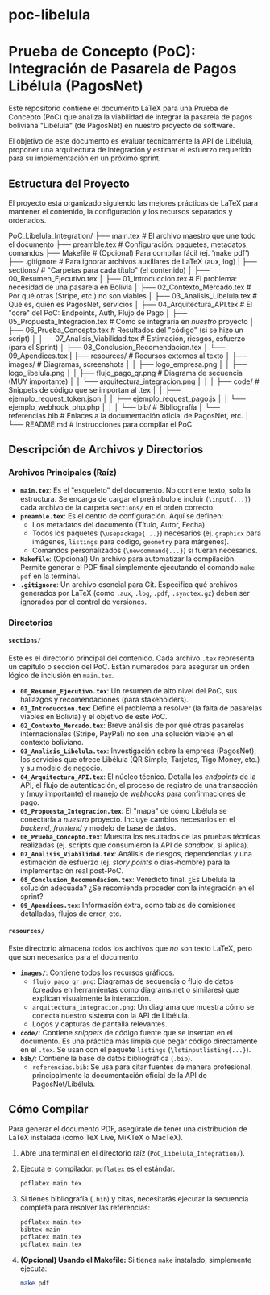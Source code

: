 # poc-libelula

# Prueba de Concepto (PoC): Integración de Pasarela de Pagos Libélula (PagosNet)
Este repositorio contiene el documento LaTeX para una Prueba de Concepto (PoC) que analiza la viabilidad de integrar la pasarela de pagos boliviana "Libélula" (de PagosNet) en nuestro proyecto de software.

El objetivo de este documento es evaluar técnicamente la API de Libélula, proponer una arquitectura de integración y estimar el esfuerzo requerido para su implementación en un próximo sprint.

## Estructura del Proyecto
El proyecto está organizado siguiendo las mejores prácticas de LaTeX para mantener el contenido, la configuración y los recursos separados y ordenados.

PoC_Libelula_Integration/
├── main.tex                              # El archivo maestro que une todo el documento
├── preamble.tex                          # Configuración: paquetes, metadatos, comandos
├── Makefile                              # (Opcional) Para compilar fácil (ej. 'make pdf')
├── .gitignore                            # Para ignorar archivos auxiliares de LaTeX (aux, log)
|
├── sections/                             # "Carpetas para cada título" (el contenido)
│   ├── 00_Resumen_Ejecutivo.tex
│   ├── 01_Introduccion.tex               # El problema: necesidad de una pasarela en Bolivia
│   ├── 02_Contexto_Mercado.tex           # Por qué otras (Stripe, etc.) no son viables
│   ├── 03_Analisis_Libelula.tex          # Qué es, quién es PagosNet, servicios
│   ├── 04_Arquitectura_API.tex           # El "core" del PoC: Endpoints, Auth, Flujo de Pago
│   ├── 05_Propuesta_Integracion.tex      # Cómo se integraría en *nuestro* proyecto
│   ├── 06_Prueba_Concepto.tex            # Resultados del "código" (si se hizo un script)
│   ├── 07_Analisis_Viabilidad.tex        # Estimación, riesgos, esfuerzo (para el Sprint)
│   ├── 08_Conclusion_Recomendacion.tex
│   └── 09_Apendices.tex
|
├── resources/                            # Recursos externos al texto
│   ├── images/                           # Diagramas, screenshots
│   │   ├── logo_empresa.png
│   │   ├── logo_libelula.png
│   │   ├── flujo_pago_qr.png             # Diagrama de secuencia (MUY importante)
│   │   └── arquitectura_integracion.png
│   │
│   ├── code/                             # Snippets de código que se importan al .tex
│   │   ├── ejemplo_request_token.json
│   │   ├── ejemplo_request_pago.js
│   │   └── ejemplo_webhook_php.php
│   │
│   └── bib/                              # Bibliografía
│       └── referencias.bib               # Enlaces a la documentación oficial de PagosNet, etc.
│
└── README.md                             # Instrucciones para compilar el PoC

## Descripción de Archivos y Directorios

### Archivos Principales (Raíz)

* **`main.tex`**: Es el "esqueleto" del documento. No contiene texto, solo la estructura. Se encarga de cargar el preámbulo e incluir (`\input{...}`) cada archivo de la carpeta `sections/` en el orden correcto.
* **`preamble.tex`**: Es el centro de configuración. Aquí se definen:
    * Los metadatos del documento (Título, Autor, Fecha).
    * Todos los paquetes (`\usepackage{...}`) necesarios (ej. `graphicx` para imágenes, `listings` para código, `geometry` para márgenes).
    * Comandos personalizados (`\newcommand{...}`) si fueran necesarios.
* **`Makefile`**: (Opcional) Un archivo para automatizar la compilación. Permite generar el PDF final simplemente ejecutando el comando `make pdf` en la terminal.
* **`.gitignore`**: Un archivo esencial para Git. Especifica qué archivos generados por LaTeX (como `.aux`, `.log`, `.pdf`, `.synctex.gz`) deben ser ignorados por el control de versiones.

### Directorios

#### `sections/`

Este es el directorio principal del contenido. Cada archivo `.tex` representa un capítulo o sección del PoC. Están numerados para asegurar un orden lógico de inclusión en `main.tex`.

* **`00_Resumen_Ejecutivo.tex`**: Un resumen de alto nivel del PoC, sus hallazgos y recomendaciones (para stakeholders).
* **`01_Introduccion.tex`**: Define el problema a resolver (la falta de pasarelas viables en Bolivia) y el objetivo de este PoC.
* **`02_Contexto_Mercado.tex`**: Breve análisis de por qué otras pasarelas internacionales (Stripe, PayPal) no son una solución viable en el contexto boliviano.
* **`03_Analisis_Libelula.tex`**: Investigación sobre la empresa (PagosNet), los servicios que ofrece Libélula (QR Simple, Tarjetas, Tigo Money, etc.) y su modelo de negocio.
* **`04_Arquitectura_API.tex`**: El núcleo técnico. Detalla los *endpoints* de la API, el flujo de autenticación, el proceso de registro de una transacción y (muy importante) el manejo de *webhooks* para confirmaciones de pago.
* **`05_Propuesta_Integracion.tex`**: El "mapa" de cómo Libélula se conectaría a *nuestro* proyecto. Incluye cambios necesarios en el *backend*, *frontend* y modelo de base de datos.
* **`06_Prueba_Concepto.tex`**: Muestra los resultados de las pruebas técnicas realizadas (ej. scripts que consumieron la API de *sandbox*, si aplica).
* **`07_Analisis_Viabilidad.tex`**: Análisis de riesgos, dependencias y una estimación de esfuerzo (ej. *story points* o días-hombre) para la implementación real post-PoC.
* **`08_Conclusion_Recomendacion.tex`**: Veredicto final. ¿Es Libélula la solución adecuada? ¿Se recomienda proceder con la integración en el sprint?
* **`09_Apendices.tex`**: Información extra, como tablas de comisiones detalladas, flujos de error, etc.

#### `resources/`

Este directorio almacena todos los archivos que *no* son texto LaTeX, pero que son necesarios para el documento.

* **`images/`**: Contiene todos los recursos gráficos.
    * `flujo_pago_qr.png`: Diagramas de secuencia o flujo de datos (creados en herramientas como diagrams.net o similares) que explican visualmente la interacción.
    * `arquitectura_integracion.png`: Un diagrama que muestra cómo se conecta nuestro sistema con la API de Libélula.
    * Logos y capturas de pantalla relevantes.
* **`code/`**: Contiene *snippets* de código fuente que se insertan en el documento. Es una práctica más limpia que pegar código directamente en el `.tex`. Se usan con el paquete `listings` (`\lstinputlisting{...}`).
* **`bib/`**: Contiene la base de datos bibliográfica (`.bib`).
    * `referencias.bib`: Se usa para citar fuentes de manera profesional, principalmente la documentación oficial de la API de PagosNet/Libélula.

## Cómo Compilar

Para generar el documento PDF, asegúrate de tener una distribución de LaTeX instalada (como TeX Live, MiKTeX o MacTeX).

1.  Abre una terminal en el directorio raíz (`PoC_Libelula_Integration/`).
2.  Ejecuta el compilador. `pdflatex` es el estándar.

    ```bash
    pdflatex main.tex
    ```

3.  Si tienes bibliografía (`.bib`) y citas, necesitarás ejecutar la secuencia completa para resolver las referencias:

    ```bash
    pdflatex main.tex
    bibtex main
    pdflatex main.tex
    pdflatex main.tex
    ```

4.  **(Opcional) Usando el Makefile:**
    Si tienes `make` instalado, simplemente ejecuta:

    ```bash
    make pdf
    ```